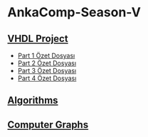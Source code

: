 # AnkaComp-Season-V

## [VHDL Project](https://github.com/uysalserkan/AnkaComp-Season-V/tree/main/Microprocessors/VHDL%20Project) 

* [Part 1 Özet Dosyası](https://github.com/uysalserkan/AnkaComp-Season-V/blob/main/Microprocessors/VHDL%20Project/T1-To-5_Notes.MD)
* [Part 2 Özet Dosyası](https://github.com/uysalserkan/AnkaComp-Season-V/blob/main/Microprocessors/VHDL%20Project/T6-to-11-Notes.MD)
* [Part 3 Özet Dosyası](https://github.com/uysalserkan/AnkaComp-Season-V/blob/main/Microprocessors/VHDL%20Project/T12-to-17-Notes.MD)
* [Part 4 Özet Dosyası](https://github.com/uysalserkan/AnkaComp-Season-V/blob/main/Microprocessors/VHDL%20Project/T18-to-23-Notes.MD)

## [Algorithms](https://github.com/uysalserkan/AnkaComp-Season-V/tree/main/Algoritmalar%20I)

## [Computer Graphs](https://github.com/uysalserkan/AnkaComp-Season-V/tree/main/Microprocessors)
